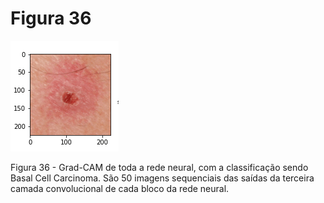 # Figura 36

![Funcionamento do modelo](./GIF.gif)

Figura 36 - Grad-CAM de toda a rede neural, com a classificação sendo Basal Cell Carcinoma. São 50 imagens sequenciais das saídas da terceira camada convolucional de cada bloco da rede neural.
